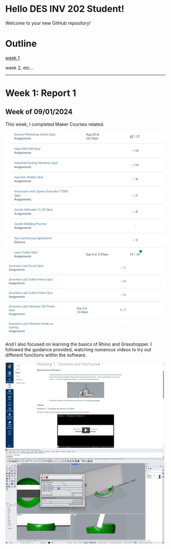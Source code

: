 # Hello DES INV 202 Student!
Welcome to your new GitHub repository! 

# Outline
[week 1](README.md#week-1-report-1)

week 2, etc...

---
# Week 1: Report 1 #
## Week of 09/01/2024

This week, I completed Maker Courses related.

<img width="500" alt="Learning Make Courses" src="assets/W1 Maker Courses 1.png">
<img width="500" alt="Learning Make Courses" src="assets/W1 Maker Courses 2.png">

And I also focused on learning the basics of Rhino and Grasshopper. I followed the guidance provided, watching numerous videos to try out different functions within the software. 

<img width="500" alt="Learning Rhino" src="assets/W1 read tutorials.png">
<img width="500" alt="Learning Rhino" src="assets/W1 grasshopper learning.png">
